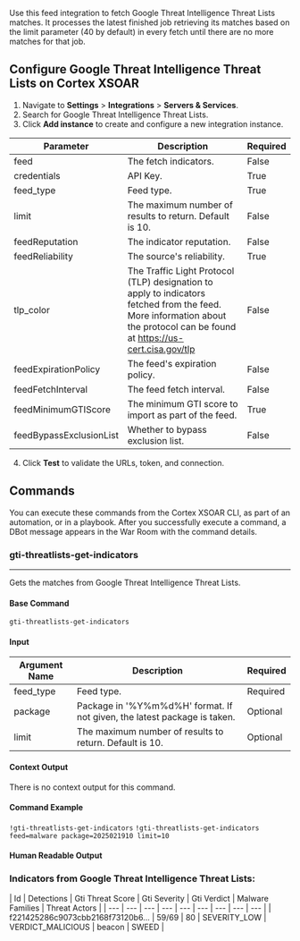 Use this feed integration to fetch Google Threat Intelligence Threat Lists matches. It processes the latest finished job retrieving its matches based on the limit parameter (40 by default) in every fetch until there are no more matches for that job.

## Configure Google Threat Intelligence Threat Lists on Cortex XSOAR

1. Navigate to **Settings** > **Integrations** > **Servers & Services**.
2. Search for Google Threat Intelligence Threat Lists.
3. Click **Add instance** to create and configure a new integration instance.

| **Parameter** | **Description** | **Required** |
| --- | --- | --- |
| feed | The fetch indicators. | False |
| credentials | API Key. | True |
| feed_type | Feed type. | True |
| limit | The maximum number of results to return. Default is 10. | False | 
| feedReputation | The indicator reputation. | False |
| feedReliability | The source's reliability. | True |
| tlp_color | The Traffic Light Protocol (TLP) designation to apply to indicators fetched from the feed. More information about the protocol can be found at https://us-cert.cisa.gov/tlp | False |
| feedExpirationPolicy | The feed's expiration policy. | False |
| feedFetchInterval | The feed fetch interval. | False |
| feedMinimumGTIScore | The minimum GTI score to import as part of the feed. | True |
| feedBypassExclusionList | Whether to bypass exclusion list. | False |

4. Click **Test** to validate the URLs, token, and connection.

## Commands
You can execute these commands from the Cortex XSOAR CLI, as part of an automation, or in a playbook.
After you successfully execute a command, a DBot message appears in the War Room with the command details.

### gti-threatlists-get-indicators
***
Gets the matches from Google Threat Intelligence Threat Lists.

#### Base Command

`gti-threatlists-get-indicators`
#### Input

| **Argument Name** | **Description** | **Required** |
| --- | --- | --- |
| feed_type | Feed type. | Required | 
| package | Package in '%Y%m%d%H' format. If not given, the latest package is taken. | Optional | 
| limit | The maximum number of results to return. Default is 10. | Optional | 


#### Context Output

There is no context output for this command.

#### Command Example
```!gti-threatlists-get-indicators```
```!gti-threatlists-get-indicators feed=malware package=2025021910 limit=10```

#### Human Readable Output

### Indicators from Google Threat Intelligence Threat Lists:
| Id | Detections | Gti Threat Score | Gti Severity | Gti Verdict | Malware Families | Threat Actors |
| --- | --- | --- | --- | --- | --- | --- | --- | --- |
| f221425286c9073cbb2168f73120b6... | 59/69 | 80 | SEVERITY_LOW | VERDICT_MALICIOUS | beacon | SWEED |
